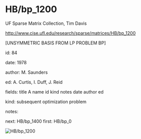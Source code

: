 # HB/bp_1200

 UF Sparse Matrix Collection, Tim Davis

 http://www.cise.ufl.edu/research/sparse/matrices/HB/bp_1200

 [UNSYMMETRIC BASIS FROM LP PROBLEM BP]

 id: 84

 date: 1978

 author: M. Saunders

 ed: A. Curtis, I. Duff, J. Reid

 fields: title A name id kind notes date author ed

 kind: subsequent optimization problem

 notes:

 next: HB/bp_1400 first: HB/bp_0

![HB/bp_1200](http://yifanhu.net/GALLERY/GRAPHS/GIF_SMALL/HB@bp_1200.gif)
